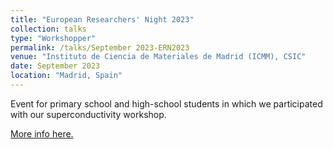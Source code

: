 ```yaml
---
title: "European Researchers' Night 2023"
collection: talks
type: "Workshopper"
permalink: /talks/September 2023-ERN2023
venue: "Instituto de Ciencia de Materiales de Madrid (ICMM), CSIC"
date: September 2023
location: "Madrid, Spain"
---
```


Event for primary school and high-school students in which we participated with our superconductivity workshop.

[More info here.](https://lanochedelosinvestigadores.es/)
